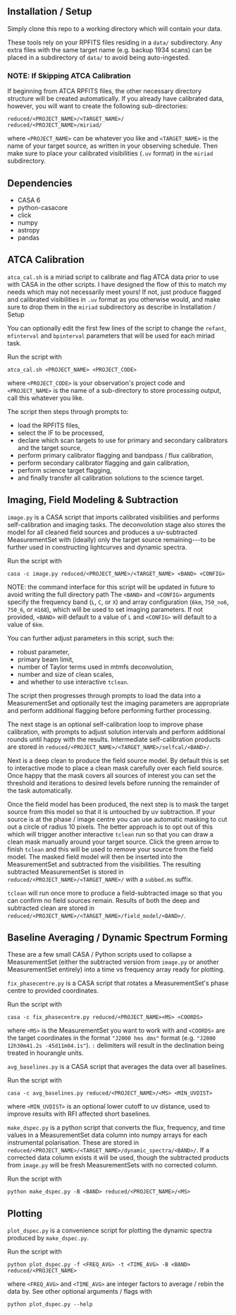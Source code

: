 ## Installation / Setup ##

Simply clone this repo to a working directory which will contain your data. 

These tools rely on your RPFITS files residing in a `data/` subdirectory. Any extra files with the same target name (e.g. backup 1934 scans) can be placed in a subdirectory of `data/` to avoid being auto-ingested.

### NOTE: If Skipping ATCA Calibration ###

If beginning from ATCA RPFITS files, the other necessary directory structure will be created automatically. If you already have calibrated data, however, you will want to create the following sub-directories:
```
reduced/<PROJECT_NAME>/<TARGET_NAME>/
reduced/<PROJECT_NAME>/miriad/
```
where `<PROJECT_NAME>` can be whatever you like and `<TARGET_NAME>` is the name of your target source, as written in your observing schedule. Then make sure to place your calibrated visibilities (`.uv` format) in the `miriad` subdirectory.

## Dependencies ##

* CASA 6
* python-casacore
* click
* numpy
* astropy
* pandas

## ATCA Calibration ##

`atca_cal.sh` is a miriad script to calibrate and flag ATCA data prior to use with CASA in the other scripts. I have designed the flow of this to match my needs which may not necessarily meet yours! If not, just produce flagged and calibrated visibilities in `.uv` format as you otherwise would, and make sure to drop them in the `miriad` subdirectory as describe in Installation / Setup

You can optionally edit the first few lines of the script to change the `refant`, `mfinterval` and `bpinterval` parameters that will be used for each miriad task.

Run the script with
```
atca_cal.sh <PROJECT_NAME> <PROJECT_CODE>
```
where `<PROJECT_CODE>` is your observation's project code and `<PROJECT_NAME>` is the name of a sub-directory to store processing output, call this whatever you like. 

The script then steps through prompts to:
* load the RPFITS files, 
* select the IF to be processed, 
* declare which scan targets to use for primary and secondary calibrators and the target source,
* perform primary calibrator flagging and bandpass / flux calibration,
* perform secondary calibrator flagging and gain calibration,
* perform science target flagging,
* and finally transfer all calibration solutions to the science target.

## Imaging, Field Modeling \& Subtraction ##

`image.py` is a CASA script that imports calibrated visibilities and performs self-calibration and imaging tasks. The deconvolution stage also stores the model for all cleaned field sources and produces a uv-subtracted MeasurementSet with (ideally) only the target source remaining---to be further used in constructing lightcurves and dynamic spectra.

Run the script with
```
casa -c image.py reduced/<PROJECT_NAME>/<TARGET_NAME> <BAND> <CONFIG>
```
NOTE: the command interface for this script will be updated in future to avoid writing the full directory path
The `<BAND>` and `<CONFIG>` arguments specify the frequency band (`L`, `C`, or `X`) and array configuration (`6km`, `750_no6`, `750_6`, or `H168`), which will be used to set imaging parameters. If not provided, `<BAND>` will default to a value of `L` and `<CONFIG>` will default to a value of `6km`.

You can further adjust parameters in this script, such the:
* robust parameter,
* primary beam limit,
* number of Taylor terms used in mtmfs deconvolution,
* number and size of clean scales,
* and whether to use interactive `tclean`.

The script then progresses through prompts to load the data into a MeasurementSet and optionally test the imaging parameters are appropriate and perform additional flagging before performing further processing. 

The next stage is an optional self-calibration loop to improve phase calibration, with prompts to adjust solution intervals and perform additional rounds until happy with the results. Intermediate self-calibration products are stored in `reduced/<PROJECT_NAME>/<TARGET_NAME>/selfcal/<BAND>/`.

Next is a deep clean to produce the field source model. By default this is set to interactive mode to place a clean mask carefully over each field source. Once happy that the mask covers all sources of interest you can set the threshold and iterations to desired levels before running the remainder of the task automatically. 

Once the field model has been produced, the next step is to mask the target source from this model so that it is untouched by uv subtraction. If your source is at the phase / image centre you can use automatic masking to cut out a circle of radius 10 pixels. The better approach is to opt out of this which will trigger another interactive `tclean` run so that you can draw a clean mask manually around your target source. Click the green arrow to finish `tclean` and this will be used to remove your source from the field model. The masked field model will then be inserted into the MeasurementSet and subtracted from the visibilities. The resulting subtracted MeasurementSet is stored in `reduced/<PROJECT_NAME>/<TARGET_NAME>/` with a `subbed.ms` suffix.

`tclean` will run once more to produce a field-subtracted image so that you can confirm no field sources remain. Results of both the deep and subtracted clean are stored in `reduced/<PROJECT_NAME>/<TARGET_NAME>/field_model/<BAND>/`.

## Baseline Averaging / Dynamic Spectrum Forming ##

These are a few small CASA / Python scripts used to collapse a MeasurementSet (either the subtracted version from `image.py` or another MeasurementSet entirely) into a time vs frequency array ready for plotting.

`fix_phasecentre.py` is a CASA script that rotates a MeasurementSet's phase centre to provided coordinates. 

Run the script with
```
casa -c fix_phasecentre.py reduced/<PROJECT_NAME><MS> <COORDS>
```
where `<MS>` is the MeasurementSet you want to work with and `<COORDS>` are the target coordinates in the format `"J2000 hms dms"` format (e.g. `"J2000 12h30m41.2s -45d11m04.1s"`). `:` delimiters will result in the declination being treated in hourangle units.

`avg_baselines.py` is a CASA script that averages the data over all baselines.

Run the script with
```
casa -c avg_baselines.py reduced/<PROJECT_NAME>/<MS> <MIN_UVDIST>
```
where `<MIN_UVDIST>` is an optional lower cutoff to uv distance, used to improve results with RFI affected short baselines. 

`make_dspec.py` is a python script that converts the flux, frequency, and time values in a MeasurementSet data column into numpy arrays for each instrumental polarisation. These are stored in `reduced/<PROJECT_NAME>/<TARGET_NAME>/dynamic_spectra/<BAND>/`. If a corrected data column exists it will be used, though the subtracted products from `image.py` will be fresh MeasurementSets with no corrected column.

Run the script with
```
python make_dspec.py -B <BAND> reduced/<PROJECT_NAME>/<MS>
```

## Plotting ##

`plot_dspec.py` is a convenience script for plotting the dynamic spectra produced by `make_dspec.py`.

Run the script with
```
python plot_dspec.py -f <FREQ_AVG> -t <TIME_AVG> -B <BAND> reduced/<PROJECT_NAME>
```
where `<FREQ_AVG>` and `<TIME_AVG>` are integer factors to average / rebin the data by. See other optional arguments / flags with
```
python plot_dspec.py --help
```
